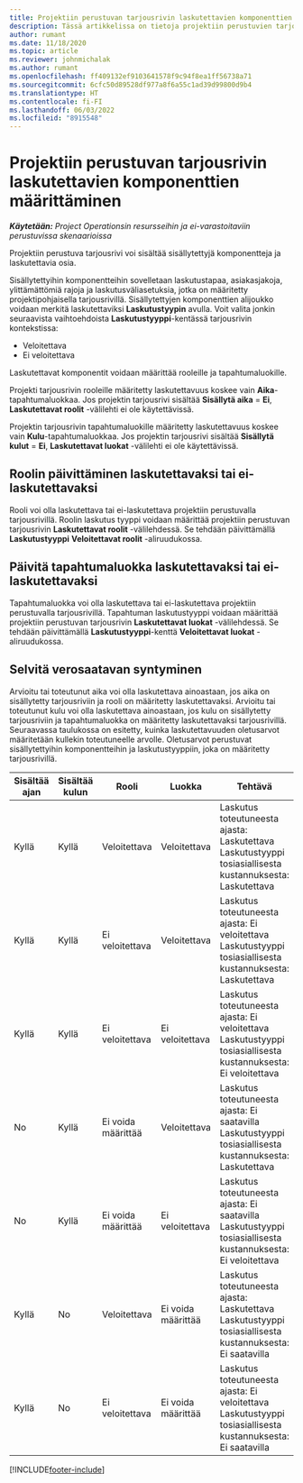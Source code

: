 ```yaml
---
title: Projektiin perustuvan tarjousrivin laskutettavien komponenttien määrittäminen
description: Tässä artikkelissa on tietoja projektiin perustuvien tarjousrivien sisällytetyistä, laskutettavista ja ei-laskutettavista komponenteista.
author: rumant
ms.date: 11/18/2020
ms.topic: article
ms.reviewer: johnmichalak
ms.author: rumant
ms.openlocfilehash: ff409132ef9103641578f9c94f8ea1ff56738a71
ms.sourcegitcommit: 6cfc50d89528df977a8f6a55c1ad39d99800d9b4
ms.translationtype: HT
ms.contentlocale: fi-FI
ms.lasthandoff: 06/03/2022
ms.locfileid: "8915548"
---
```

# <a name="configure-the-chargeable-components-of-a-project-based-quote-line"></a>Projektiin perustuvan tarjousrivin laskutettavien komponenttien määrittäminen

_**Käytetään:** Project Operationsin resursseihin ja ei-varastoitaviin perustuvissa skenaarioissa_

Projektiin perustuva tarjousrivi voi sisältää sisällytettyjä komponentteja ja laskutettavia osia.

Sisällytettyihin komponentteihin sovelletaan laskutustapaa, asiakasjakoja, ylittämättömiä rajoja ja laskutusväliasetuksia, jotka on määritetty projektipohjaisella tarjousrivillä.
Sisällytettyjen komponenttien alijoukko voidaan merkitä laskutettaviksi **Laskutustyypin** avulla. Voit valita jonkin seuraavista vaihtoehdoista **Laskutustyyppi**-kentässä tarjousrivin kontekstissa:

   - Veloitettava
   - Ei veloitettava

Laskutettavat komponentit voidaan määrittää rooleille ja tapahtumaluokille.

Projekti tarjousrivin rooleille määritetty laskutettavuus koskee vain **Aika**-tapahtumaluokkaa. Jos projektin tarjousrivi sisältää **Sisällytä aika** = **Ei**, **Laskutettavat roolit** -välilehti ei ole käytettävissä.

Projektin tarjousrivin tapahtumaluokille määritetty laskutettavuus koskee vain **Kulu**-tapahtumaluokkaa. Jos projektin tarjousrivi sisältää **Sisällytä kulut** = **Ei**, **Laskutettavat luokat** -välilehti ei ole käytettävissä.

## <a name="update-a-role-to-be-chargeable-or-non-chargeable"></a>Roolin päivittäminen laskutettavaksi tai ei-laskutettavaksi
Rooli voi olla laskutettava tai ei-laskutettava projektiin perustuvalla tarjousrivillä. Roolin laskutus tyyppi voidaan määrittää projektiin perustuvan tarjousrivin **Laskutettavat roolit** -välilehdessä. Se tehdään päivittämällä **Laskutustyyppi** **Veloitettavat roolit** -aliruudukossa. 

## <a name="update-a-transaction-category-to-be-chargeable-or-non-chargeable"></a>Päivitä tapahtumaluokka laskutettavaksi tai ei-laskutettavaksi
Tapahtumaluokka voi olla laskutettava tai ei-laskutettava projektiin perustuvalla tarjousrivillä. Tapahtuman laskutustyyppi voidaan määrittää projektiin perustuvan tarjousrivin **Laskutettavat luokat** -välilehdessä. Se tehdään päivittämällä **Laskutustyyppi**-kenttä **Veloitettavat luokat** -aliruudukossa. 

## <a name="resolve-chargeability"></a>Selvitä verosaatavan syntyminen

Arvioitu tai toteutunut aika voi olla laskutettava ainoastaan, jos aika on sisällytetty tarjousriviin ja rooli on määritetty laskutettavaksi.
Arvioitu tai toteutunut kulu voi olla laskutettava ainoastaan, jos kulu on sisällytetty tarjousriviin ja tapahtumaluokka on määritetty laskutettavaksi tarjousrivillä. Seuraavassa taulukossa on esitetty, kuinka laskutettavuuden oletusarvot määritetään kullekin toteutuneelle arvolle. Oletusarvot perustuvat sisällytettyihin komponentteihin ja laskutustyyppiin, joka on määritetty tarjousrivillä.

| Sisältää ajan | Sisältää kulun | Rooli | Luokka | Tehtävä |
| --- | --- | --- | --- | --- |
| Kyllä | Kyllä | Veloitettava | Veloitettava | Laskutus toteutuneesta ajasta: Laskutettava </br>Laskutustyyppi tosiasiallisesta kustannuksesta: Laskutettava |
| Kyllä | Kyllä | Ei veloitettava | Veloitettava | Laskutus toteutuneesta ajasta: Ei veloitettava </br>Laskutustyyppi tosiasiallisesta kustannuksesta: Laskutettava |
| Kyllä | Kyllä | Ei veloitettava | Ei veloitettava | Laskutus toteutuneesta ajasta: Ei veloitettava </br>Laskutustyyppi tosiasiallisesta kustannuksesta: Ei veloitettava |
| No | Kyllä | Ei voida määrittää | Veloitettava | Laskutus toteutuneesta ajasta: Ei saatavilla </br>Laskutustyyppi tosiasiallisesta kustannuksesta: Laskutettava |
| No | Kyllä | Ei voida määrittää | Ei veloitettava | Laskutus toteutuneesta ajasta: Ei saatavilla </br>Laskutustyyppi tosiasiallisesta kustannuksesta: Ei veloitettava |
| Kyllä | No | Veloitettava | Ei voida määrittää | Laskutus toteutuneesta ajasta: Laskutettava </br>Laskutustyyppi tosiasiallisesta kustannuksesta: Ei saatavilla |
| Kyllä | No | Ei veloitettava | Ei voida määrittää | Laskutus toteutuneesta ajasta: Ei veloitettava </br> Laskutustyyppi tosiasiallisesta kustannuksesta: Ei saatavilla |


[!INCLUDE[footer-include](../includes/footer-banner.md)]
